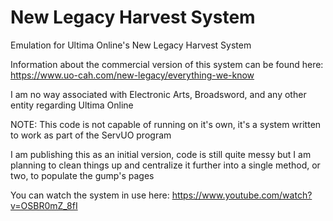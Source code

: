 # New Legacy Harvest System

Emulation for Ultima Online's New Legacy Harvest System

Information about the commercial version of this system can be found here: https://www.uo-cah.com/new-legacy/everything-we-know

I am no way associated with Electronic Arts, Broadsword, and any other entity regarding Ultima Online

NOTE: This code is not capable of running on it's own, it's a system written to work as part of the ServUO program

I am publishing this as an initial version, code is still quite messy but I am planning to clean things up and centralize it further into a single method, or two, to populate the gump's pages

You can watch the system in use here: https://www.youtube.com/watch?v=OSBR0mZ_8fI

